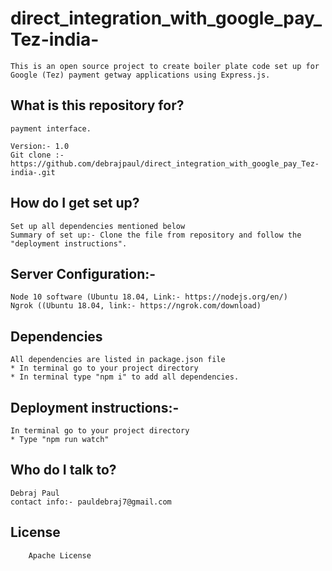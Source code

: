 # direct_integration_with_google_pay_Tez-india-

    This is an open source project to create boiler plate code set up for Google (Tez) payment getway applications using Express.js.

## What is this repository for?

    payment interface.

    Version:- 1.0
    Git clone :-https://github.com/debrajpaul/direct_integration_with_google_pay_Tez-india-.git

## How do I get set up?

    Set up all dependencies mentioned below
    Summary of set up:- Clone the file from repository and follow the "deployment instructions".

## Server Configuration:-

    Node 10 software (Ubuntu 18.04, Link:- https://nodejs.org/en/)
    Ngrok ((Ubuntu 18.04, link:- https://ngrok.com/download)

## Dependencies

    All dependencies are listed in package.json file
    * In terminal go to your project directory
    * In terminal type "npm i" to add all dependencies.

## Deployment instructions:-

    In terminal go to your project directory
    * Type "npm run watch"

## Who do I talk to?

    Debraj Paul
    contact info:- pauldebraj7@gmail.com

## License

        Apache License

